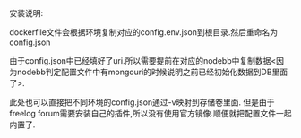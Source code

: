 
安装说明:

dockerfile文件会根据环境复制对应的config.env.json到根目录.然后重命名为config.json

由于config.json中已经填好了uri.所以需要提前在对应的nodebb中复制数据<因为nodebb判定配置文件中有mongouri的时候说明之前已经初始化数据到DB里面了>.

此处也可以直接把不同环境的config.json通过-v映射到存储卷里面. 但是由于freelog forum需要安装自己的插件,所以没有使用官方镜像.顺便就把配置文件一起内置了.

